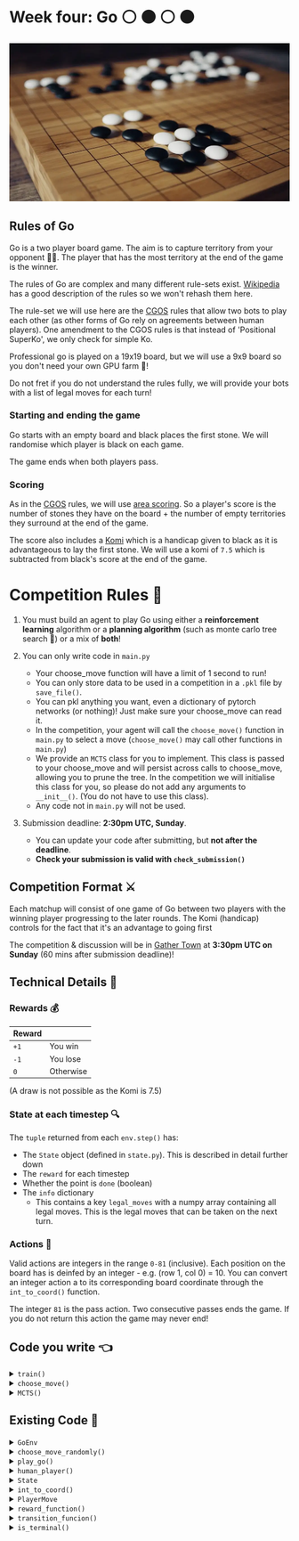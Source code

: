 # Week four: Go :white_circle: :black_circle: :white_circle: :black_circle:

![](images/go_game.webp)

## Rules of Go

Go is a two player board game. The aim is to capture territory from your opponent :guardsman:. The player that has the most territory at the end of the game is the winner.

The rules of Go are complex and many different rule-sets exist. [Wikipedia](https://en.wikipedia.org/wiki/Rules_of_Go) has a good description of the rules so we won't rehash them here.

The rule-set we will use here are the [CGOS](http://www.yss-aya.com/cgos/) rules that allow two bots to play each other (as other forms of Go rely on agreements between human players). One amendment to the CGOS rules is that instead of 'Positional SuperKo', we only check for simple Ko.

Professional go is played on a 19x19 board, but we will use a 9x9 board so you don't need your own GPU farm :pig:!

Do not fret if you do not understand the rules fully, we will provide your bots with a list of legal moves for each turn!

### Starting and ending the game

Go starts with an empty board and black places the first stone. We will randomise which player is black on each game.

The game ends when both players pass.

### Scoring

As in the [CGOS](http://www.yss-aya.com/cgos/) rules, we will use [area scoring](<https://en.wikipedia.org/wiki/Go_(game)#Scoring_rules>). So a player's score is the number of stones they have on the board + the number of empty territories they surround at the end of the game.

The score also includes a [Komi](<https://en.wikipedia.org/wiki/Go_(game)#Komi>) which is a handicap given to black as it is advantageous to lay the first stone. We will use a komi of `7.5` which is subtracted from black's score at the end of the game.

# Competition Rules :scroll:

1. You must build an agent to play Go using either a **reinforcement learning** algorithm or a **planning algorithm** (such as monte carlo tree search :deciduous_tree:) or a mix of **both**!

2. You can only write code in `main.py` <!-- Remove me if we change to a main folder -->

   - Your choose_move function will have a limit of 1 second to run!
   - You can only store data to be used in a competition in a `.pkl` file by `save_file()`.
   - You can pkl anything you want, even a dictionary of pytorch networks (or nothing)! Just make sure your choose_move can read it.
   - In the competition, your agent will call the `choose_move()` function in `main.py` to select a move (`choose_move()` may call other functions in `main.py`)
   - We provide an `MCTS` class for you to implement. This class is passed to your choose_move and will persist across calls to choose_move, allowing you to prune the tree. In the competition we will initialise this class for you, so please do not add any arguments to `__init__()`. (You do not have to use this class).
   - Any code not in `main.py` will not be used. <!-- AGAIN MAYBE REMOVE -->

3. Submission deadline: **2:30pm UTC, Sunday**.
   - You can update your code after submitting, but **not after the deadline**.
   - **Check your submission is valid with `check_submission()`**

## Competition Format :crossed_swords:

Each matchup will consist of one game of Go between two players with the winning player progressing to the later rounds. The Komi (handicap) controls for the fact that it's an advantage to going first

The competition & discussion will be in [Gather Town](https://app.gather.town/app/nJwquzJjD4TLKcTy/Delta%20Academy) at **3:30pm UTC on Sunday** (60 mins after submission deadline)!

## Technical Details :hammer:

### Rewards :moneybag:

| Reward |           |
| ------ | --------- |
| `+1`   | You win   |
| `-1`   | You lose  |
| `0`    | Otherwise |

(A draw is not possible as the Komi is 7.5)

### State at each timestep :mag:

The `tuple` returned from each `env.step()` has:

- The `State` object (defined in `state.py`). This is described in detail further down
- The `reward` for each timestep
- Whether the point is `done` (boolean)
- The `info` dictionary
  - This contains a key `legal_moves` with a numpy array containing all legal moves. This is the legal moves that can be taken on the next turn.

### Actions :muscle:

Valid actions are integers in the range `0-81` (inclusive). Each position on the board has is deinfed by an integer - e.g. (row 1, col 0) = 10. You can convert an integer action a to its corresponding board coordinate through the `int_to_coord()` function.

The integer `81` is the pass action. Two consecutive passes ends the game. If you do not return this action the game may never end!

## Code you write :point_left:

<details>
<summary><code style="white-space:nowrap;">  train()</code></summary>
(Optional)
Write this to train your algorithm from experience in the environment.
<br />
<br />
(Optional) Returns a pickelable object for your choose_move to use
</details>

<details>
<summary><code style="white-space:nowrap;">  choose_move()</code></summary>
This acts greedily given the state and network.

In the competition, the choose_move() function is called to make your next move. Takes inputs of `state`, `pkl_file` and `mcts` (see below).

</details>

<details>
<summary><code style="white-space:nowrap;">  MCTS()</code></summary>
The skeleton of a class that you can use to implement mcts. Use this to persist your mcts tree between steps so it can be pruned.
</details>

## Existing Code :pray:

<details>
<summary><code style="white-space:nowrap;">  GoEnv</code></summary>
The environment class controls the game and runs the opponents. It should be used for training your agent.
<br />
<br />
See example usage in <code style="white-space:nowrap;">play_go()</code>.
<br />
<br />
The opponents' <code style="white-space:nowrap;">choose_move</code> functions are input at initialisation (when <code style="white-space:nowrap;">Env(opponent_choose_moves)</code> is called). Every time you call <code style="white-space:nowrap;">Env.step()</code>, both players make a move according to their choose_move function. Players view the board from their own perspective (i.e player1_board = -player2_board).
    <br />
    <br />

<code style="white-space:nowrap;">GoEnv</code> has a <code style="white-space:nowrap;"> verbose</code> argument which prints the information about the game to the console when set to <code style="white-space:nowrap;">True</code>. <code style="white-space:nowrap;"> GoEnv</code> also has a render argument which visualises the game in pygame when set to <code style="white-space:nowrap;">True</code>. This allows you to visualise your AI's skills. You can play against your agent using the <code style="white-space:nowrap;">human_player()</code> function!

</details>

<details>
<summary><code style="white-space:nowrap;"> choose_move_randomly()</code></summary>
A basic go playing bot that makes legal random moves, learn to beat this first!
<br />
<br />
Takes the state as input and outputs an action.
</details>

<details>
<summary><code style="white-space:nowrap;">  play_go()</code></summary>
Plays a game of Go, which can be rendered through pygame (if <code style="white-space:nowrap;">render=True</code>).
You can play against your own bot if you set <code style="white-space:nowrap;">your_choose_move</code> to <code style="white-space:nowrap;">human_player</code>!
<br />
<br />

Inputs:

<code style="white-space:nowrap;">your_choose_move</code>: Function that takes the state and outputs the action for your agent.

<code style="white-space:nowrap;">opponent_choose_move</code>: Function that takes the state and outputs the action for the opponent.

<code style="white-space:nowrap;">game_speed_multiplier</code>: controls the gameplay speed. High numbers mean fast games, low numbers mean slow games.

<code style="white-space:nowrap;">verbose</code>: whether to print info to the console.

<code style="white-space:nowrap;">render</code>: whether to render the match through pygame

</details>

<details>
<summary><code style="white-space:nowrap;"> human_player()</code></summary>
Use this in place of a choose_move function to play against your bot yourself!
Left click the board to place a stone, right click to pass.
<br />
<br />
Takes the state as input and outputs an action.
</details>

<details>
<summary><code style="white-space:nowrap;"> State</code></summary>

This is a big dataclass. Hold onto your hats.

However there are only 3 important attributes you _need_ to know about:

- `board`: a (board size x board size) numpy array containing the board state. The board is represented as follows:

  - `-1` = white stone
  - `0` = empty
  - `1` = black stone
  - There are other possible values, but these aren't important

- `recent_moves`: a tuple of all `PlayerMove`s made in the game so far. This is useful for keeping track of the game history & **as a unique identifier for a state**. :wink:

- `to_play`: signifies whose turn it is to play at the current state. Either `BLACK` or `WHITE`.

- `player_color`: the color of the player **you** are controlling. Either `1` (black) or `-1` (white).

The other attributes are explained in the docstring, although can be ignored (unless building a pro-level Go AI).

</details>

<details>
<summary><code style="white-space:nowrap;">  int_to_coord()</code></summary>

A function that converts from an integer to a coordinate tuple (or None, if the pass move).

</details>

<details>
<summary><code style="white-space:nowrap;">  PlayerMove</code></summary>

A dataclass that simply represents a move made by a player.

It has 2 attributes:

<code style="white-space:nowrap;">color</code>: either <code style="white-space:nowrap;"> WHITE</code> or <code style="white-space:nowrap;">BLACK</code>

<code style="white-space:nowrap;"> move</code>: the move made by the player. This is either an integer in the range <code style="white-space:nowrap;">0-81</code> (inclusive) or <code style="white-space:nowrap;">None</code> if the player passes.

</details>

<details>
<summary><code style="white-space:nowrap;">  reward_function()</code></summary>

Gives the reward relative to the `State.player_color`. I.e. if you are black and white wins, the reward is `-1`.

</details>

<details>
<summary><code style="white-space:nowrap;">  transition_funcion()</code></summary>

Gives the successor `State` object given the current `State` and the action `int` made by the player whose turn it is to play.

</details>

<details>
<summary><code style="white-space:nowrap;">is_terminal()</code></summary>

Returns `True` if the game is over, `False` otherwise.

Takes the `State` as input.

</details>
